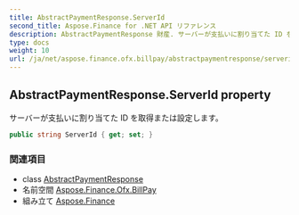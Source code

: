 ```yaml
---
title: AbstractPaymentResponse.ServerId
second_title: Aspose.Finance for .NET API リファレンス
description: AbstractPaymentResponse 財産. サーバーが支払いに割り当てた ID を取得または設定します
type: docs
weight: 10
url: /ja/net/aspose.finance.ofx.billpay/abstractpaymentresponse/serverid/
---
```

## AbstractPaymentResponse.ServerId property

サーバーが支払いに割り当てた ID を取得または設定します。

```csharp
public string ServerId { get; set; }
```

### 関連項目

* class [AbstractPaymentResponse](../)
* 名前空間 [Aspose.Finance.Ofx.BillPay](../../abstractpaymentresponse/)
* 組み立て [Aspose.Finance](../../../)


